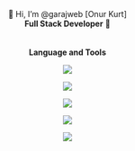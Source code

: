 <div align="center">
  👋 Hi, I’m @garajweb [Onur Kurt] <br>
<b>Full Stack Developer</b> 🐙

<br>
<br>
<br>
<b>Language and Tools</b>

<p align="center">
  <a href="https://skillicons.dev">
    <img src="https://skillicons.dev/icons?i=html,css,js,bootstrap,tailwind,jquery,vue" />
  </a>
</p>
<p align="center">
  <a href="https://skillicons.dev">
    <img src="https://skillicons.dev/icons?i=php,symfony,laravel" />
  </a>
</p>


<p align="center">
  <a href="https://skillicons.dev">
    <img src="https://skillicons.dev/icons?i=sqlite,mysql,postgres,mongodb" />
  </a>
</p>

<p align="center">
  <a href="https://skillicons.dev">
    <img src="https://skillicons.dev/icons?i=git,wordpress,vite,cloudflare,codepen,fastapi,gcp,stackoverflow" />
  </a>
</p>

<p align="center">
  <a href="https://skillicons.dev">
    <img src="https://skillicons.dev/icons?i=vscode,postman,ai,ps,figma" />
  </a>
</p>
</div>
